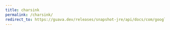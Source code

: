```yaml
---
title: charsink
permalink: /charsink/
redirect_to: https://guava.dev/releases/snapshot-jre/api/docs/com/google/common/io/CharSink.html
---
```

